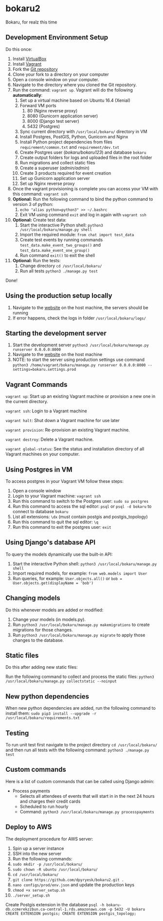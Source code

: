 bokaru2
=======
Bokaru, for realz this time

Development Environment Setup
-----------------------------
Do this once:

1. Install [VirtualBox](https://www.virtualbox.org/)
2. Install [Vagrant](https://www.vagrantup.com/)
3. Fork the [Git repository](https://github.com/metriclabs/bokaru2)
4. Clone your fork to a directory on your computer
5. Open a console window on your computer.
6. Navigate to the directory where you cloned the Git repository.
7. Run the command: `vagrant up`. Vagrant will do the following **automatically**:
    1. Set up a virtual machine based on Ubuntu 16.4 (Xenial)
    2. Forward VM ports
        1. 80 (Nginx reverse proxy)
        2. 8080 (Gunicorn application server)
        3. 8000 (Django test server)
        4. 5432 (Postgres)
    3. Sync current directory with `/usr/local/bokaru/` directory in VM
    4. Install Postgres, PostGIS, Python, Gunicorn and Nginx
    5. Install Python project dependencies from files `requirement/common.txt` and `requirement/dev.txt`
    6. Create Postgres user (*bokaru/bokaru123*) and database `bokaru`
    7. Create output folders for logs and uploaded files in the root folder
    8. Run migrations and collect static files
    9. Create a superuser (*admin/admin*)
    10. Create 3 products required for event creation
    11. Set up Gunicorn application server
    12. Set up Nginx reverse proxy
8. Once the vagrant provisioning is complete you can access your VM with this command: `vagrant ssh`
9. **Optional:** Run the following command to bind the python command to version 3 of python:
    1. `echo "alias python=python3" >> ~/.bashrc`
    2. Exit VM using command `exit` and log in again with `vagrant ssh`
10. **Optional:** Create test data:
    1. Start the interactive Python shell: `python3 /usr/local/bokaru/manage.py shell`
    2. Import the required module: `from chat import test_data`
    3. Create test events by running commands `test_data.make_event_two_groups()` and `test_data.make_event_one_group()`
    4. Run command `exit()` to exit the shell
11. **Optional:** Run the tests:
    1. Change directory `cd /usr/local/bokaru/`
    2. Run all tests `python3 ./manage.py test`

Done!

Using the production setup locally
----------------------------------
1. Navigate to the [website](http://localhost/) on the host machine, the servers should be running
2. If error happens, check the logs in folder `/usr/local/bokaru/logs/`

Starting the development server
-------------------------------
1. Start the development server `python3 /usr/local/bokaru/manage.py runserver 0.0.0.0:8000`
2. Navigate to the [website](http://localhost:8000/) on the host machine
3. NOTE: to start the server using production settings use command `python3 /home/vagrant/bokaru/manage.py runserver 0.0.0.0:8000 --settings=bokaru.settings.prod`

Vagrant Commands
----------------
`vagrant up`: Start up an existing Vagrant machine or provision a new one in the current directory.

`vagrant ssh`: Login to a Vagrant machine

`vagrant halt`: Shut down a Vagrant machine for use later

`vagrant provision`: Re-provision an existing Vagrant machine.

`vagrant destroy`: Delete a Vagrant machine.

`vagrant global-status`: See the status and installation directory of all Vagrant machines on your computer.

Using Postgres in VM
--------------------
To access postgres in your Vagrant VM follow these steps:

1. Open a console window
2. Login to your Vagrant machine: `vagrant ssh`
3. Run this command to switch to the Postgres user: `sudo su postgres`
4. Run this command to access the sql editor: `psql` or `psql -d bokaru` to connect to database `bokaru`
5. List all extensions: `\dx` (must contain postgis and postgis_topology)
6. Run this command to quit the sql editor: `\q`
7. Run this command to exit the postgres user: `exit`

Using Django's database API
---------------------------
To query the models dynamically use the built-in API:

1. Start the interactive Python shell: `python3 /usr/local/bokaru/manage.py shell`
2. Import required models, for example: `from web.models import User`
3. Run queries, for example: `User.objects.all()` or `bob = User.objects.get(displayName = 'bob')`

Changing models
---------------
Do this whenever models are added or modified:

1. Change your models (in models.py).
2. Run `python3 /usr/local/bokaru/manage.py makemigrations` to create migrations for those changes.
3. Run `python3 /usr/local/bokaru/manage.py migrate` to apply those changes to the database.

Static files
------------
Do this after adding new static files:

Run the following command to collect and process the static files: `python3 /usr/local/bokaru/manage.py collectstatic --noinput`

New python dependencies
-----------------------
When new python dependencies are added, run the following command to install them: `sudo pip3 install --upgrade -r /usr/local/bokaru/requirements.txt`

Testing
-------
To run unit test first navigate to the project directory `cd /usr/local/bokaru/` and then run all tests with the following command:
`python3 ./manage.py test`

Custom commands
---------------
Here is a list of custom commands that can be called using Django admin:
* Process payments
  * Selects all attendees of events that will start in in the next 24 hours and charges their credit cards
  * Scheduled to run hourly
  * Command: `python3 /usr/local/bokaru/manage.py processpayments`
  
Deploy to AWS
-------------
The deployment procedure for AWS server:
1. Spin up a server instance
2. SSH into the new server
3. Run the following commands:
  1. `sudo mkdir -p /usr/local/bokaru/`
  2. `sudo chown -R ubuntu /usr/local/bokaru/`
  3. `cd /usr/local/bokaru/`
  4. `git clone https://github.com/dpyryesk/bokaru2.git .`
  5. `nano configs/prod/env.json` and update the production keys
  6. `chmod +x server_setup.sh`
  7. `./server_setup.sh`


Create Postgis extension in the database
`psql -h bokaru-db.ccmerekzzbun.ca-central-1.rds.amazonaws.com -p 5432 -U bokaru`
`CREATE EXTENSION postgis; CREATE EXTENSION postgis_topology;`
